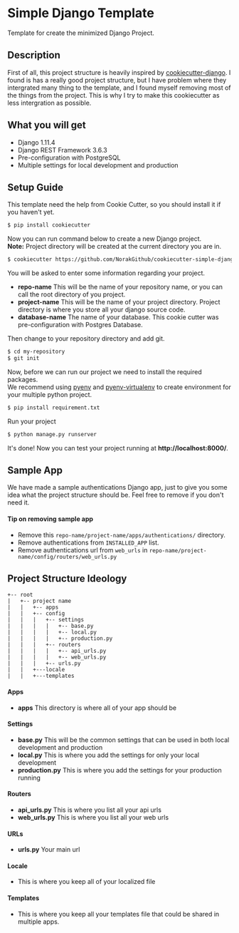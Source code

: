 # Simple Django Template
Template for create the minimized Django Project.


## Description
First of all, this project structure is heavily inspired by [cookiecutter-django](https://github.com/pydanny/cookiecutter-django). I found is has a really good project structure, but I have problem where they intergrated many thing to the template, and I found myself removing most of the things from the project. This is why I try to make this cookiecutter as less intergration as possible.


## What you will get
- Django 1.11.4
- Django REST Framework 3.6.3
- Pre-configuration with PostgreSQL
- Multiple settings for local development and production


## Setup Guide

This template need the help from Cookie Cutter, so you should install it if you haven't yet.
```bash
$ pip install cookiecutter
```


Now you can run command below to create a new Django project.  
**Note:** Project directory will be created at the current directory you are in.
```bash
$ cookiecutter https://github.com/NorakGithub/cookiecutter-simple-django
```


You will be asked to enter some information regarding your project.
- **repo-name** This will be the name of your repository name, or you can call the root directory of you project.
- **project-name** This will be the name of your project directory. Project directory is where you store all your django source code.
- **database-name** The name of your database. This cookie cutter was pre-configuration with Postgres Database.


Then change to your repository directory and add git.
```bash
$ cd my-repository
$ git init
```


Now, before we can run our project we need to install the required packages.  
We recommend using [pyenv](https://github.com/pyenv/pyenv) and [pyenv-virtualenv](https://github.com/pyenv/pyenv-virtualenv) to create environment for your multiple python project.
```bash
$ pip install requirement.txt
```


Run your project
```bash
$ python manage.py runserver
```

It's done! Now you can test your project running at **http://localhost:8000/**.


## Sample App
We have made a sample authentications Django app, just to give you some idea what the project structure should be. Feel free to remove if you don't need it.


#### Tip on removing sample app
- Remove this `repo-name/project-name/apps/authentications/` directory.
- Remove authentications from `INSTALLED_APP` list.
- Remove authentications url from `web_urls` in `repo-name/project-name/config/routers/web_urls.py`


## Project Structure Ideology
```
+-- root
|   +-- project name
|   |   +-- apps
|   |   +-- config
|   |   |   +-- settings
|   |   |   |   +-- base.py
|   |   |   |   +-- local.py
|   |   |   |   +-- production.py
|   |   |   +-- routers
|   |   |   |   +-- api_urls.py
|   |   |   |   +-- web_urls.py
|   |   |   +-- urls.py
|   |   +---locale
|   |   +---templates
```
#### Apps
- **apps** This directory is where all of your app should be


#### Settings
- **base.py** This will be the common settings that can be used in both local development and production
- **local.py** This is where you add the settings for only your local development
- **production.py** This is where you add the settings for your production running

#### Routers
 - **api_urls.py** This is where you list all your api urls
 - **web_urls.py** This is where you list all your web urls
 
#### URLs
- **urls.py** Your main url

#### Locale
- This is where you keep all of your localized file

#### Templates
- This is where you keep all your templates file that could be shared in multiple apps.
